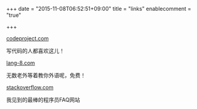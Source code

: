 +++
date = "2015-11-08T06:52:51+09:00"
title = "links"
enablecomment = "true"

+++


<div class="sticker-container">
	<div class="sticker">
		<a href="http://codeproject.com">codeproject.com</a>
		<p>写代码的人都喜欢这儿！</p>
	</div>
</div>

<div class="sticker-container">
	<div class="sticker">
		<a href="http://lang-8.com">lang-8.com</a>
		<p>无数老外等着教你外语呢，免费！</p>
	</div>
</div>
<div class="sticker-container">
	<div class="sticker">
		<a href="http://stackoverflow.com">stackoverflow.com</a>
		<p>我见到的最棒的程序员FAQ网站</p>
	</div>
</div>
